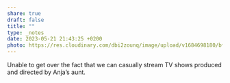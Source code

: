 ```yaml
---
share: true
draft: false
title: ""
type: _notes
date: 2023-05-21 21:43:25 +0200
photo: https://res.cloudinary.com/dbi2zounq/image/upload/v1684698180/bf3fscm6gi7n1cmyulfa.jpg
---
```


Unable to get over the fact that we can casually stream TV shows produced and directed by Anja’s aunt. 
